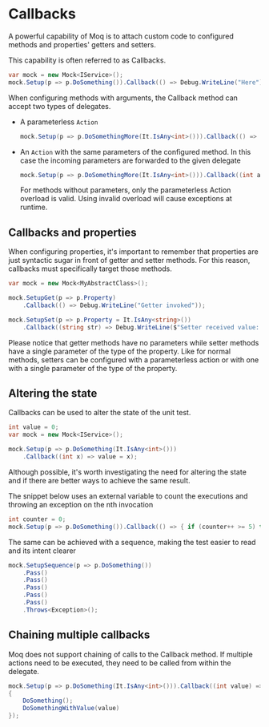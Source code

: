# Callbacks

A powerful capability of Moq is to attach custom code to configured methods and properties' getters and setters.

This capability is often referred to as Callbacks.

```csharp
var mock = new Mock<IService>();
mock.Setup(p => p.DoSomething()).Callback(() => Debug.WriteLine("Here"));
```

When configuring methods with arguments, the Callback method can accept two types of delegates.

* A parameterless `Action`

  ```csharp
  mock.Setup(p => p.DoSomethingMore(It.IsAny<int>())).Callback(() => Debug.WriteLine($"Incoming call"));
  ```

* An `Action` with the same parameters of the configured method. In this case the incoming parameters are forwarded to the given delegate

  ```csharp
  mock.Setup(p => p.DoSomethingMore(It.IsAny<int>())).Callback((int a) => Debug.WriteLine($"Incoming call: {a}"));
  ```

  For methods without parameters, only the parameterless Action overload is valid. Using invalid overload will cause exceptions at runtime.

## Callbacks and properties

When configuring properties, it's important to remember that properties are just syntactic sugar in front of getter and setter methods. For this reason, callbacks must specifically target those methods.

```csharp
var mock = new Mock<MyAbstractClass>();

mock.SetupGet(p => p.Property)
    .Callback(() => Debug.WriteLine("Getter invoked"));

mock.SetupSet(p => p.Property = It.IsAny<string>())
    .Callback((string str) => Debug.WriteLine($"Setter received value: {str}"));
```

Please notice that getter methods have no parameters while setter methods have a single parameter of the type of the property. Like for normal methods, setters can be configured with a parameterless action or with one with a single parameter of the type of the property.

## Altering the state

Callbacks can be used to alter the state of the unit test.

```csharp
int value = 0;
var mock = new Mock<IService>();

mock.Setup(p => p.DoSomething(It.IsAny<int>()))
    .Callback((int x) => value = x);
```

Although possible, it's worth investigating the need for altering the state and if there are better ways to achieve the same result.

The snippet below uses an external variable to count the executions and throwing an exception on the nth invocation

```csharp
int counter = 0;
mock.Setup(p => p.DoSomething()).Callback(() => { if (counter++ >= 5) throw new Exception(); });
```

The same can be achieved with a sequence, making the test easier to read and its intent clearer

```csharp
mock.SetupSequence(p => p.DoSomething())
    .Pass()
    .Pass()
    .Pass()
    .Pass()
    .Pass()
    .Throws<Exception>();
```

## Chaining multiple callbacks

Moq does not support chaining of calls to the Callback method. If multiple actions need to be executed, they need to be called from within the delegate.

```csharp
mock.Setup(p => p.DoSomething(It.IsAny<int>())).Callback((int value) => 
{
    DoSomething();
    DoSomethingWithValue(value)
});
```

